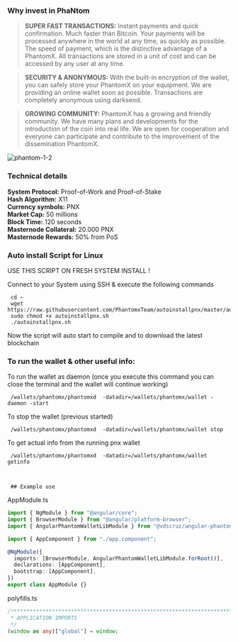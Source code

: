 ### Why invest in PhaNtom

> **SUPER FAST TRANSACTIONS:** Instant payments and quick confirmation. Much faster than Bitcoin. Your payments will be processed anywhere in the world at any time, as quickly as possible. The speed of payment, which is the distinctive advantage of a PhantomX. All transactions are stored in a unit of cost and can be accessed by any user at any time.

> **SECURITY & ANONYMOUS:** With the built-in encryption of the wallet, you can safely store your PhantomX on your equipment. We are providing an online wallet soon as possible. Transactions are completely anonymous using darksend.

> **GROWING COMMUNITY:** PhantomX has a growing and friendly community. We have many plans and developments for the introduction of the coin into real life. We are open for cooperation and everyone can participate and contribute to the improvement of the dissemination PhantomX.

![phantom-1-2](https://github.com/Reymen0607/pann/assets/74971742/69ac6374-4864-4326-8791-abd0613b9907)


### Technical details

 **System Protocol:** Proof-of-Work and Proof-of-Stake<br>
 **Hash Algorithm:** X11<br>
 **Currency symbols:** PNX<br>
 **Market Cap:** 50 millions<br>
 **Block Time:** 120 seconds<br>
 **Masternode Collateral:** 20.000 PNX<br>
 **Masternode Rewards:** 50% from PoS<br>



 ### Auto install Script for Linux

 USE THIS SCRIPT ON FRESH SYSTEM INSTALL !

 Connect to your System using SSH & execute the following commands

     cd ~
     wget https://raw.githubusercontent.com/PhantomxTeam/autoinstallpnx/master/autoinstallpnx.sh
     sudo chmod +x autoinstallpnx.sh
     ./autoinstallpnx.sh

 Now the script will auto start to compile and to download the latest blockchain



 ### To run the wallet & other useful info:

 To run the wallet as daemon (once you execute this command you can close the terminal and the wallet will continue working)

     /wallets/phantomx/phantomxd  -datadir=/wallets/phantomx/wallet -daemon -start

 To stop the wallet (previous started)

     /wallets/phantomx/phantomxd  -datadir=/wallets/phantomx/wallet stop

 To get actual info from the running pnx wallet

     /wallets/phantomx/phantomxd  -datadir=/wallets/phantomx/wallet getinfo 



     ## Example use

AppModule.ts

```ts
import { NgModule } from "@angular/core";
import { BrowserModule } from "@angular/platform-browser";
import { AngularPhantomWalletLibModule } from "@vdscruz/angular-phantom-wallet-lib";

import { AppComponent } from "./app.component";

@NgModule({
  imports: [BrowserModule, AngularPhantomWalletLibModule.forRoot()],
  declarations: [AppComponent],
  bootstrap: [AppComponent],
})
export class AppModule {}
```

polyfills.ts

```ts
/***************************************************************************************************
 * APPLICATION IMPORTS
 */
(window as any)["global"] = window;

